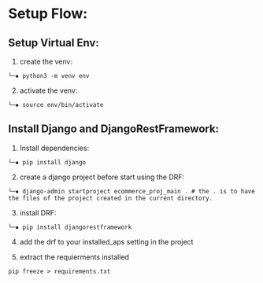 # Setup Flow: 

## Setup Virtual Env:
1. create the venv:

```shell
└─▪ python3 -m venv env 
```

2. activate the venv:

```shell
└─▪ source env/bin/activate 
```
## Install Django and DjangoRestFramework:

1. Install dependencies:

```shell
└─▪ pip install django 
```

2. create a django project before start using the DRF:

```shell
└─▪ django-admin startproject ecommerce_proj_main . # the . is to have the files of the project created in the current directory.
```

3. install DRF:

```shell
└─▪ pip install djangorestframework
```

4. add the drf to your installed_aps setting in the project

5. extract the requierments installed 
```shell
pip freeze > requirements.txt
```